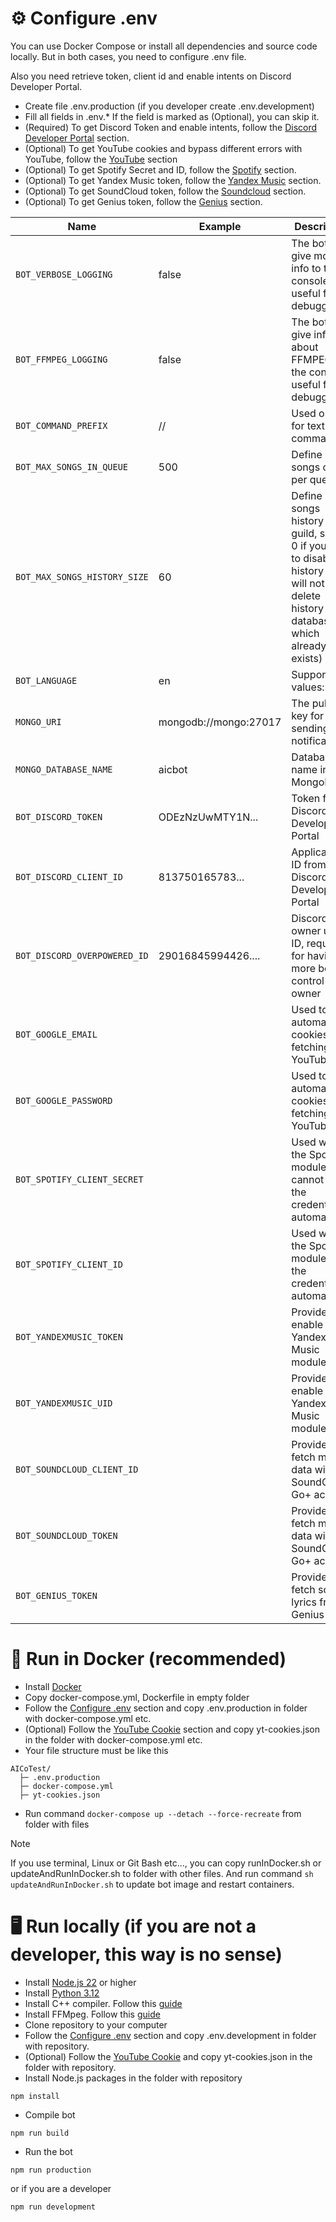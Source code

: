 # ⚙️ Configure .env

You can use Docker Compose or install all dependencies and source code locally.
But in both cases, you need to configure .env file.

Also you need retrieve token, client id and enable intents on Discord Developer Portal.

- Create file .env.production (if you developer create .env.development)
- Fill all fields in .env.\* If the field is marked as (Optional), you can skip it.
- (Required) To get Discord Token and enable intents, follow the [Discord Developer Portal](https://github.com/AlexInCube/AlCoTest/wiki/API-Configure#discord-developer-portal-required) section.
- (Optional) To get YouTube cookies and bypass different errors with YouTube, follow the [YouTube](https://github.com/AlexInCube/AlCoTest/wiki/API-Configure#-youtube-cookie-optional) section
- (Optional) To get Spotify Secret and ID, follow the [Spotify](https://github.com/AlexInCube/AlCoTest/wiki/API-Configure#spotify-optional) section.
- (Optional) To get Yandex Music token, follow the [Yandex Music](https://github.com/AlexInCube/AlCoTest/wiki/API-Configure#yandex-music-optional) section.
- (Optional) To get SoundCloud token, follow the [Soundcloud](https://github.com/AlexInCube/AlCoTest/wiki/API-Configure#soundcloud-optional) section.
- (Optional) To get Genius token, follow the [Genius](https://github.com/AlexInCube/AlCoTest/wiki/API-Configure#genius-optional) section.

| Name                         | Example               | Description                                                                                                                                 | Required |
|------------------------------|-----------------------|---------------------------------------------------------------------------------------------------------------------------------------------|----------|
| `BOT_VERBOSE_LOGGING`        | false                 | The bot will give more info to the console, useful for debugging                                                                            | ❌        |
| `BOT_FFMPEG_LOGGING`         | false                 | The bot will give info about FFMPEGto the console, useful for debugging                                                                     | ❌        |
| `BOT_COMMAND_PREFIX`         | //                    | Used only for text commands                                                                                                                 | ✔️       |
| `BOT_MAX_SONGS_IN_QUEUE`     | 500                   | Define max songs count per queue                                                                                                            | ❌        |
| `BOT_MAX_SONGS_HISTORY_SIZE` | 60                    | Define max songs history per guild, set to 0 if you want to disable history (this will not delete history in database which already exists) | ❌        |
| `BOT_LANGUAGE`               | en                    | Supported values: en ru                                                                                                                     | ❌        |
| `MONGO_URI`                  | mongodb://mongo:27017 | The public key for sending notifications                                                                                                    | ✔️       |
| `MONGO_DATABASE_NAME`        | aicbot                | Database name in MongoDB                                                                                                                    | ✔️       |
| `BOT_DISCORD_TOKEN`          | ODEzNzUwMTY1N...      | Token from Discord Developer Portal                                                                                                         | ✔️       |
| `BOT_DISCORD_CLIENT_ID`      | 813750165783...       | Application ID from Discord Developer Portal                                                                                                | ✔️       |
| `BOT_DISCORD_OVERPOWERED_ID` | 29016845994426....    | Discord bot owner user ID, required for having more bot control for owner                                                                   | ✔️       |
| `BOT_GOOGLE_EMAIL`           |                       | Used to automate cookies fetching for YouTube                                                                                               | ❌        |
| `BOT_GOOGLE_PASSWORD`        |                       | Used to automate cookies fetching for YouTube                                                                                               | ❌        |
| `BOT_SPOTIFY_CLIENT_SECRET`  |                       | Used when the Spotify module cannot get the credentials automatically                                                                       | ❌        |
| `BOT_SPOTIFY_CLIENT_ID`      |                       | Used when the Spotify module get the credentials automatically                                                                              | ❌        |
| `BOT_YANDEXMUSIC_TOKEN`      |                       | Provide to enable Yandex Music module                                                                                                       | ❌        |
| `BOT_YANDEXMUSIC_UID`        |                       | Provide to enable Yandex Music module                                                                                                       | ❌        |
| `BOT_SOUNDCLOUD_CLIENT_ID`   |                       | Provide to fetch more data with SoundCloud Go+ account                                                                                      | ❌        |
| `BOT_SOUNDCLOUD_TOKEN`       |                       | Provide to fetch more data with SoundCloud Go+ account                                                                                      | ❌        |
| `BOT_GENIUS_TOKEN`           |                       | Provide to fetch songs lyrics from Genius                                                                                                   | ❌        |

# 🐋 Run in Docker (recommended)

- Install [Docker](https://www.docker.com/get-started/)
- Copy docker-compose.yml, Dockerfile in empty folder
- Follow the [Configure .env](#-configure-env) section and copy .env.production in folder with docker-compose.yml etc.
- (Optional) Follow the [YouTube Cookie](https://github.com/AlexInCube/AlCoTest/wiki/API-Configure#-youtube-cookie-optional) section and copy yt-cookies.json in the folder with docker-compose.yml etc.
- Your file structure must be like this

```
AICoTest/
  ├─ .env.production
  ├─ docker-compose.yml
  ├─ yt-cookies.json
```

- Run command `docker-compose up --detach --force-recreate` from folder with files

> [!NOTE]
> If you use terminal, Linux or Git Bash etc...,
> you can copy runInDocker.sh or updateAndRunInDocker.sh to folder with other files.
> And run command `sh updateAndRunInDocker.sh` to update bot image and restart containers.

# 🖥️ Run locally (if you are not a developer, this way is no sense)

- Install [Node.js 22](https://nodejs.org/en/download/prebuilt-installer) or higher
- Install [Python 3.12](https://www.python.org/downloads/)
- Install C++ compiler. Follow this [guide](https://github.com/nodejs/node-gyp#on-windows)
- Install FFMpeg. Follow this [guide](https://www.wikihow.com/Install-FFmpeg-on-Windows)
- Clone repository to your computer
- Follow the [Configure .env](#-configure-env) section and copy .env.development in folder with repository.
- (Optional) Follow the [YouTube Cookie](https://github.com/AlexInCube/AlCoTest/wiki/API-Configure#-youtube-cookie-optional) and copy yt-cookies.json in the folder with repository.
- Install Node.js packages in the folder with repository

```npm
npm install
```

- Compile bot

```
npm run build
```

- Run the bot

```
npm run production
```

or if you are a developer

```
npm run development
```
